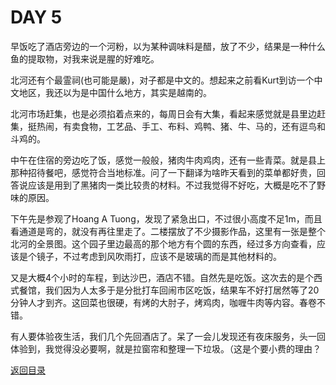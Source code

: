 
# DAY 5

早饭吃了酒店旁边的一个河粉，以为某种调味料是醋，放了不少，结果是一种什么鱼的提取物，对我来说是腥的好难吃。

北河还有个最霊祠(也可能是嚴)，对子都是中文的。想起来之前看Kurt到访一个中文地区，我还以为是中国什么地方，其实是越南的。

北河市场赶集，也是必须掐着点来的，每周日会有大集，看起来感觉就是县里边赶集，挺热闹，有卖食物，工艺品、手工、布料、鸡鸭、猪、牛、马的，还有逗鸟和斗鸡的。

中午在住宿的旁边吃了饭，感觉一般般，猪肉牛肉鸡肉，还有一些青菜。就是县上那种招待餐吧，感觉符合当地标准。问了一下翻译为啥昨天看到的菜单都好贵，回答说应该是用到了黑猪肉一类比较贵的材料。不过我觉得不好吃，大概是吃不了野味的原因。

下午先是参观了Hoang A Tuong，发现了紧急出口，不过很小高度不足1m，而且看通道是弯的，就没有再往里走了。二楼摆放了不少摄影作品，这里有一张是整个北河的全景图。这个园子里边最高的那个地方有个圆的东西，经过多方向查看，应该是个镜子，不过考虑到风吹雨打，应该不是玻璃的而是其他材料的。

又是大概4个小时的车程，到达沙巴，酒店不错。自然先是吃饭。这次去的是个西式餐馆，我们因为人太多于是分批打车回闹市区吃饭，结果车不好打居然等了20分钟人才到齐。这回菜也很硬，有烤的大肘子，烤鸡肉，咖喱牛肉等内容。春卷不错。

有人要体验夜生活，我们几个先回酒店了。呆了一会儿发现还有夜床服务，头一回体验到，我觉得没必要啊，就是拉窗帘和整理一下垃圾。（这是个要小费的理由？


[返回目录](README.md)
